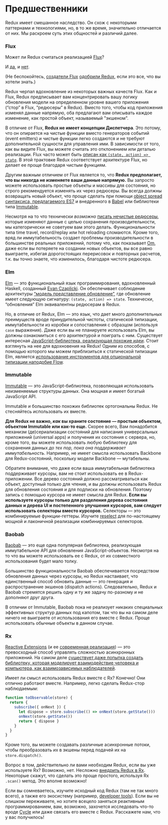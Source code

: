 # Предшественники

Redux имеет смешанное наследство. Он схож с некоторыми паттернами и технологиями, но, в то же время, значительно отличается от них. Мы раскроем суть этих общностей и различий далее.

### Flux

Может ли Redux считаться реализацией [Flux](https://facebook.github.io/flux/)?

И [да](https://twitter.com/fisherwebdev/status/616278911886884864), и [нет](https://twitter.com/andrestaltz/status/616270755605708800).

(Не беспокойтесь, [создатели Flux](https://twitter.com/jingc/status/616608251463909376) [одобрили Redux](https://twitter.com/fisherwebdev/status/616286955693682688), если это все, что вы хотели знать.)

Redux черпал вдохновление из некоторых важных качеств Flux. Как и Flux, Redux предписывает вам концентрировать вашу логику обновления модели на определенном уровне вашего приложения (“стор” в Flux, “редюсеры” в Redux). Вместо того, чтобы код приложения изменял данные напрямую, оба предлагают вам описывать каждое изменение, как простой объект, называемый "экшеном".

В отличие от Flux, **Redux не имеет концепции Диспетчера**. Это потому, что он опирается на чистые функции вместо генераторов событий (event emitters) и чистые функции легко создаются и не требуют дополнительной сущности для управления ими. В зависимости от того, как вы видите Flux, вы можете считать это отклонением или деталью реализации. Flux часто может быть [описан как `(state, action) => state`](https://speakerdeck.com/jmorrell/jsconf-uy-flux-those-who-forget-the-past-dot-dot-dot). В этой трактовке Redux соответствует архитектуре Flux, но делает ее проще благодаря чистым функциям.

Другим важным отличием от Flux является то, что **Redux предполагает, что вы никогда не изменяете ваши данные напрямую.** Вы запросто можете использовать простые объекты и массивы для состояния, но строго рекомендуется изменять их через редюсеры. Вы всегда должны возвращать новый объект, что проще сделать при помощи [object spread синтаксиса, предлагаемого ES7](https://github.com/sebmarkbage/ecmascript-rest-spread) и внедренного в [Babel](http://babeljs.io) или библиотеки типа [Immutable](https://facebook.github.io/immutable-js).

Несмотря на то что технически *возможно* [писать нечистые редюсеры](https://github.com/reactjs/redux/issues/328#issuecomment-125035516), которые изменяют данные с целью сохранения производительности, мы категорически не советуем вам этого делать. Функциональности типа time travel, record/replay или hot reloading сломаются. Кроме того, вряд ли иммутабельность создает проблемы производительности в большинстве реальных приложений, потому что, как показывает [Om](https://github.com/omcljs/om), даже если вы потеряете на создании новых объектов, вы все равно выиграете, избегая дорогостоящих перерисовок и повторных расчетов, т.к. вы точно знаете, что изменилось, благодаря чистоте редюсера.

### Elm

[Elm](http://elm-lang.org/) — это функциональный язык программирования, вдохновленный Haskell, созданный [Evan Czaplicki](https://twitter.com/czaplic). Он обеспечивает соблюдение архитектуры [“модель представление обновление”](https://github.com/evancz/elm-architecture-tutorial/), где обновление имеет следующую сигнатуру: `(state, action) => state`. Технически, “обновления” Elm эквивалентны редюсерам в Redux.

Но, в отличие от Redux, Elm — это язык, что дает много дополнительных преимуществ вроде принудительной чистоты, статической типизации, иммутабельности из коробки и сопоставления с образцом (используя `case` выражения). Даже если вы не планируете использовать Elm, вы должны ознакомиться с его архитектурой и поиграть с ним. Существует интересная [JavaScript-библиотека, реализующая похожие идеи](https://github.com/paldepind/noname-functional-frontend-framework). Стоит взглянуть на нее для вдохновения на Redux! Одним из способов, с помощью которого мы можем приблизиться к статической типизации Elm, является [использование инструментов для опциональной типизации наподобие Flow](https://github.com/reactjs/redux/issues/290).

### Immutable

[Immutable](https://facebook.github.io/immutable-js) — это JavaScript-библиотека, позволяющая использовать неизменяемые структуры данных. Она мощная и имеет богатый JavaScript API.

Immutable и большинство похожих библиотек ортогональны Redux. Не стесняйтесь использовать их вместе.

**Для Redux не важно, *как* вы храните состояние — простым объектом, объектом Immutable или как-то еще.** Скорее всего, Вам понадобится механизм (де)сериализации состояний для написания универсальных приложений (universal apps) и получения их состояния с сервера, но, кроме того, вы можете использовать любую библиотеку для сохранения данных *до тех пор, пока она поддерживает иммутабельность*. Например, не имеет смысла использовать Backbone для Redux-состояний, поскольку модели Backbone — мутабельны.

Обратите внимание, что даже если ваша иммутабельная библиотека поддерживает курсоры, вам не стоит использовать ее в Redux-приложении. Все дерево состояний должно рассматриваться как объект, доступный только для чтения, и вы должны использовать Redux для обновления состояния и для подписки на обновления. Поэтому запись с помощью курсора не имеет смысла для Redux. **Если вы используете курсоры только для разделения дерева состояния данных и дерева UI и постепенного улучшения курсоров, вам следует использовать селекторы вместо курсоров.** Селекторы — это комбинируемые функции-геттеры. Изучите [reselect](http://github.com/faassen/reselect) для по-настоящему мощной и лаконичной реализации комбинируемых селекторов.

### Baobab

[Baobab](https://github.com/Yomguithereal/baobab) — это еще одна популярная библиотека, реализующая иммутабельное API для обновления JavaScript-объектов. Несмотря на то что вы можете использовать ее с Redux, от их совместного использования будет мало толку.

Большинство функциональности Baobab обеспечивается посредством обновления данных через курсоры, но Redux настаивает, что единственный способ обновить данные — это генерация и распространение экшенов (dispatch actions). Следовательно, Redux и Baobab стремятся решить одну и ту же задачу по-разному и не дополняют друг друга.

В отличии от Immutable, Baobab пока не реализует никаких специальных эффективных структур данных под капотом, так что вы на самом деле ничего не выиграете от использования его вместе с Redux. Проще использовать обычные объекты в данном случае.

### Rx

[Reactive Extensions](https://github.com/Reactive-Extensions/RxJS) (и ее [современная реализация](https://github.com/ReactiveX/RxJS)) — это превосходный способ управлять сложностью асинхронных приложений. На самом деле [существует даже попытка создать библиотеку, которая моделирует взаимодействие человека и компьютера, как взаимозависимых наблюдателей](http://cycle.js.org).


Имеет ли смысл использовать Redux вместе с Rx? Конечно! Они отлично работают вместе. Например, легко сделать Redux-стор наблюдаемым:

```js
function toObservable(store) {
  return {
    subscribe({ onNext }) {
      let dispose = store.subscribe(() => onNext(store.getState()))
      onNext(store.getState())
      return { dispose }
    }
  }
}
```

Кроме того, вы можете создавать различные асинхронные потоки, чтобы преобразовать их в экшены перед подачей их на `store.dispatch()`.

Вопрос в том, действительно ли вами необходим Redux, если вы уже используете Rx? Возможно, нет. Несложно [внедрить Redux в Rx](https://github.com/jas-chen/rx-redux). Некоторые скажут, что сделать это проще простого, используя Rx `.scan()` метод. Это вполне возможно!

Если вы сомневаетесь, изучите исходный код Redux (там не так много всего), а также его экосистему (например, [developer tools](https://github.com/gaearon/redux-devtools)). Если вы не слишком переживаете, но хотите всецело заняться реактивным программированием, вам, возможно, захочется исследовать что-то вроде [Cycle](http://cycle.js.org) или даже связать его вместе с Redux. Расскажете нам, что у вас получилось!
